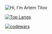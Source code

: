 <img src="https://sun9-17.userapi.com/impg/4yEs-x5bZTe4DXJFN-5d79D51jU01O8SyBfq4g/lWpGqOSMAc0.jpg?size=1000x300&quality=95&sign=7964d6a8a1ac8df5119fd9e70fd8adf4&type=album" alt="Hi, I'm Artem Titov">

[![Top Langs](https://github-readme-stats.vercel.app/api/top-langs/?username=ArtemEvgTitov)](https://github.com/anuraghazra/github-readme-stats)

[![codewars](https://www.codewars.com/users/username/badges/large)](https://www.codewars.com/users/ArtemEvgTitov)

<!--
**ArtemEvgTitov/ArtemEvgTitov** is a ✨ _special_ ✨ repository because its `README.md` (this file) appears on your GitHub profile.

Here are some ideas to get you started:

- 🔭 I’m currently working on ...
- 🌱 I’m currently learning ...
- 👯 I’m looking to collaborate on ...
- 🤔 I’m looking for help with ...
- 💬 Ask me about ...
- 📫 How to reach me: ...
- 😄 Pronouns: ...
- ⚡ Fun fact: ...
-->

